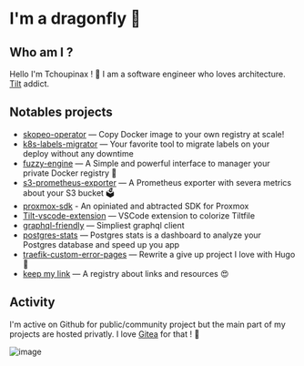 # I'm a dragonfly 🐉

## Who am I ?

Hello I'm Tchoupinax ! 🦄 I am a software engineer who loves architecture. [Tilt](https://tilt.dev/) addict.

## Notables projects

- [skopeo-operator](https://github.com/Tchoupinax/skopeo-operator) — Copy Docker image to your own registry at scale!
- [k8s-labels-migrator](https://github.com/Tchoupinax/k8s-labels-migrator) — Your favorite tool to migrate labels on your deploy without any downtime
- [fuzzy-engine](https://github.com/Tchoupinax/fuzzy-engine) — A Simple and powerful interface to manager your private Docker registry 🐳
- [s3-prometheus-exporter](https://github.com/Tchoupinax/s3-prometheus-exporter) — A Prometheus exporter with severa metrics about your S3 bucket 🗳️
- [proxmox-sdk](https://github.com/Tchoupinax/proxmox-sdk) - An opiniated and abtracted SDK for Proxmox
- [Tilt-vscode-extension](https://github.com/Tchoupinax/tilt-vscode-extension) — VSCode extension to colorize Tiltfile
- [graphql-friendly](https://github.com/Tchoupinax/graphql-friendly) — Simpliest graphql client
- [postgres-stats](https://github.com/Tchoupinax/postgres-stats) — Postgres stats is a dashboard to analyze your Postgres database and speed up you app 
- [traefik-custom-error-pages](https://github.com/Tchoupinax/traefik-custom-error-pages) — Rewrite a give up project I love with Hugo 💚
- [keep my link](https://corentinfiloche.xyz/keep-my-link/search/validated/) — A registry about links and resources 😍

## Activity

I'm active on Github for public/community project but the main part of my projects are hosted privatly. I love [Gitea](https://github.com/go-gitea/gitea) for that ! 🖤

![image](https://user-images.githubusercontent.com/9136206/133917420-dd4bb504-9f84-41ee-96e5-f08aba7c5908.png)
